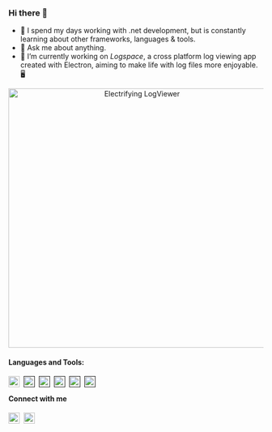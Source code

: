 ### Hi there 👋

- 🌱 I spend my days working with .net development, but is constantly learning about other frameworks, languages & tools. 
- 💬 Ask me about anything.
- 🚀 I’m currently working on *Logspace*, a cross platform log viewing app created with Electron, aiming to make life with log files more enjoyable. 🖥️

<div align="center">
    <img src="resources/logspace.gif" alt="Electrifying LogViewer" width="512">
</div>

#### Languages and Tools:

[<img style="padding-right:5px" align="left" alt="Electron" width="22px" src="https://cdn.jsdelivr.net/npm/simple-icons@v3/icons/electron.svg" />](https://www.electronjs.org/)

[<img style="padding-right:5px" align="left" alt="C#" width="22px" src="https://cdn.jsdelivr.net/npm/simple-icons@v3/icons/csharp.svg" />]()

[<img style="padding-right:5px" align="left" alt="Docker" width="22px" src="https://cdn.jsdelivr.net/npm/simple-icons@v3/icons/docker.svg" />]()

[<img style="padding-right:5px" align="left" alt="Git" width="22px" src="https://cdn.jsdelivr.net/npm/simple-icons@v3/icons/git.svg" />]()

[<img style="padding-right:5px" align="left" alt="Typescript" width="22px" src="https://cdn.jsdelivr.net/npm/simple-icons@v3/icons/typescript.svg" />]()

[<img style="padding-right:5px" align="left" alt="Typescript" width="22px" src="https://cdn.jsdelivr.net/npm/simple-icons@v3/icons/unity.svg" />]()

<br />

#### Connect with me

[<img style="padding-right:5px" align="left" alt="David Terins | LinkedIn" width="22px" src="https://cdn.jsdelivr.net/npm/simple-icons@v3/icons/linkedin.svg" />](www.linkedin.com/in/davidterins)

[<img style="padding-right:5px" align="left" alt="David Terins | LinkedIn" width="22px" src="https://cdn.jsdelivr.net/npm/simple-icons@v3/icons/medium.svg" />](https://medium.com/@dtee)
